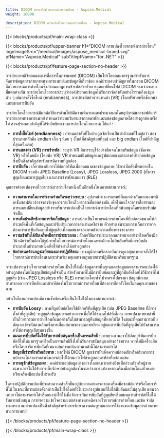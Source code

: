 ```yaml
---
title: DICOM การแปลงไวยากรณ์การถ่ายโอน - Aspose.Medical
weight: 16000

description: DICOM การแปลงไวยากรณ์การถ่ายโอน - Aspose.Medical
---
```


{{< blocks/products/pf/main-wrap-class >}}

{{< blocks/products/pf/upper-banner h1="DICOM การแปลงไวยากรณ์การถ่ายโอน" logoImageSrc="/medical/images/aspose_medical-brand.svg" pfName="Aspose.Medical" subTitlepfName="for .NET" >}}

{{< blocks/products/pf/feature-page-section-no-header >}}

<p>การถ่ายภาพดิจิตอลและการสื่อสารในการแพทย์ (DICOM) เป็นโปรโตคอลมาตรฐานสำหรับการจัดการข้อมูลการถ่ายภาพทางการแพทย์และข้อมูลที่เกี่ยวข้อง องค์ประกอบสำคัญภายในกรอบ DICOM คือไวยากรณ์การถ่ายโอนซึ่งกำหนดกฎการเข้ารหัสสำหรับการแลกเปลี่ยนไฟล์ DICOM ระหว่างระบบที่แตกต่างกัน การถ่ายโอนไวยากรณ์ระบุว่าองค์ประกอบข้อมูลได้รับการจัดลำดับอย่างไรรวมถึงแง่มุมต่าง ๆ เช่นการสั่งซื้อไบต์ (endianness), การเข้ารหัสค่าการแทนค่า (VR) (โดยปริยายหรือชัดเจน) และแผนการบีบอัด</p>

<p>การถ่ายโอนไวยากรณ์มีผลต่อวิธีการอ่านไฟล์ตีความตีความและประมวลผลโดยอุปกรณ์และซอฟต์แวร์การถ่ายภาพทางการแพทย์ กำหนดว่าระบบรับสามารถถอดรหัสและแสดงข้อมูลภาพได้อย่างถูกต้องหรือไม่ ส่วนประกอบสำคัญที่ได้รับอิทธิพลจากการถ่ายโอนไวยากรณ์ ได้แก่ :</p>

<ul>

<li><b> การสั่งซื้อไบต์ (endianness) </b>: กำหนดลำดับที่ไบต์จะถูกจัดเรียงเป็นค่าตัวเลขที่ใหญ่กว่า สองประเภทหลักคือ endian เล็ก ๆ น้อย ๆ (ไบต์ที่สำคัญน้อยที่สุด) และ big endian (ไบต์ที่สำคัญที่สุดครั้งแรก)</li>

<li><b> การแสดงค่า (VR) การเข้ารหัส </b>: ระบุว่า VR มีการระบุไว้อย่างชัดเจนในสตรีมข้อมูล (ชัดเจน VR) หรือโดยนัย (โดยนัย VR) VR กำหนดชนิดข้อมูลและรูปแบบของแต่ละองค์ประกอบข้อมูลซึ่งเป็นสิ่งสำคัญสำหรับการตีความที่ถูกต้อง</li>

<li><b> การบีบอัด </b>: เกี่ยวข้องกับการใช้อัลกอริทึมเพื่อลดขนาดของข้อมูลภาพ วิธีการบีบอัดที่พบบ่อยใน DICOM รวมถึง JPEG Baseline (Lossy), JPEG Lossless, JPEG 2000 (ทั้งการสูญเสียและการสูญเสีย) และการเข้ารหัสแบบยาว (RLE)</li>

</ul>

<p>คุณอาจต้องแปลงจากไวยากรณ์การถ่ายโอนหนึ่งเป็นอีกหนึ่งในหลายสถานการณ์:</p>

<ul>

<li><b> ความสามารถในการทำงานร่วมกันระหว่างระบบ </b>: อุปกรณ์ทางการแพทย์ที่แตกต่างกันและแอพพลิเคชั่นซอฟต์แวร์อาจรองรับชุดการถ่ายโอนไวยากรณ์ที่แตกต่างกัน เพื่อให้แน่ใจว่าการสื่อสารและการแลกเปลี่ยนข้อมูลอย่างราบรื่นการแปลงเป็นไวยากรณ์การถ่ายโอนที่สนับสนุนโดยระบบรับมักจำเป็น</li>

<li><b> การเพิ่มประสิทธิภาพการจัดเก็บข้อมูล </b>: การแปลงเป็นไวยากรณ์การถ่ายโอนที่บีบอัดลดขนาดไฟล์ประหยัดพื้นที่เก็บข้อมูลและปรับปรุงเวลาการส่งผ่านเครือข่าย ตัวอย่างเช่นระบบการเก็บถาวรอาจต้องการการบีบอัดแบบไม่สูญเสียเพื่อลดขนาดของภาพด้วยความเที่ยงตรงของภาพ</li>

<li><b> ความเข้ากันได้กับเครื่องมือการประมวลผล </b>: อัลกอริธึมการประมวลผลภาพบางอย่างหรือเครื่องมือวินิจฉัยจำเป็นต้องใช้รูปภาพในไวยากรณ์การถ่ายโอนเฉพาะมักจะไม่บีบอัดหรือมีการบีบอัดประเภทใดประเภทหนึ่งเพื่อให้ทำงานได้อย่างถูกต้อง</li>

<li><b> ข้อกำหนดด้านกฎระเบียบและการปฏิบัติตาม </b>: บางภูมิภาคหรือสถาบันการดูแลสุขภาพอาจสั่งให้ใช้ไวยากรณ์การถ่ายโอนเฉพาะสำหรับเหตุผลทางกฎหมายการปฏิบัติตามหรือมาตรฐาน</li>

</ul>

<p>การแปลงระหว่างไวยากรณ์การถ่ายโอนเป็นไปได้เมื่อข้อมูลภาพพื้นฐานและข้อมูลเมตาสามารถแปลงได้อย่างถูกต้องโดยไม่สูญเสียข้อมูลที่จำเป็น สำหรับภาพที่ไม่มีการบีบอัดและผู้ที่ถูกบีบอัดโดยใช้วิธีการที่ไม่สูญเสีย (เช่น JPEG Lossless หรือ RLE) การแปลงโดยทั่วไปจะตรงไปตรงมา ข้อมูลพิกเซลสามารถคลายการบีบอัดและเข้ารหัสลงในไวยากรณ์การถ่ายโอนที่ต้องการอีกครั้งโดยไม่ลดคุณภาพของภาพ</p>

<p>อย่างไรก็ตามการแปลงมีความซับซ้อนหรือเป็นไปไม่ได้ในบางสถานการณ์:</p>

<ul>
<li><b> การบีบอัด Lossy </b>: ภาพที่ถูกบีบอัดโดยใช้อัลกอริทึมที่สูญเสีย (เช่น JPEG Baseline ที่มีการตั้งค่าที่สูญเสีย) จะสูญเสียข้อมูลภาพอย่างถาวรเพื่อให้ได้ขนาดไฟล์ที่เล็กลง การแปลงภาพเหล่านี้เป็นไวยากรณ์การถ่ายโอนที่แตกต่างกันไม่สามารถกู้คืนข้อมูลที่หายไปได้ ในขณะที่คุณสามารถบีบอัดและเข้ารหัสภาพอีกครั้งการเสื่อมสภาพของคุณภาพยังคงอยู่และการบีบอัดที่สูญเสียไปยังสามารถทำให้การสูญเสียรุนแรงขึ้น</li>

<li><b> แผนการบีบอัดที่ไม่ได้รับการสนับสนุนหรือเป็นกรรมสิทธิ์ </b>: ภาพบางภาพอาจใช้อัลกอริทึมการบีบอัดที่ไม่ได้มาตรฐานหรือเป็นกรรมสิทธิ์ซึ่งไม่ได้รับการสนับสนุนอย่างกว้างขวาง หากไม่มีเครื่องมือหรือไลบรารีการบีบอัดที่เหมาะสมการแปลงภาพเหล่านี้ไม่สามารถทำได้</li>

<li><b> ข้อมูลที่เข้ารหัสหรือเสียหาย </b>: หากไฟล์ DICOM ถูกเข้ารหัสเพื่อความปลอดภัยหรือเสียหายการแปลงจะไม่สามารถดำเนินการต่อไปได้จนกว่าไฟล์จะถูกถอดรหัสหรือซ่อมแซม</li>

<li><b> การอนุรักษ์ข้อมูลเมตา </b>: องค์ประกอบข้อมูลบางอย่างโดยเฉพาะอย่างยิ่งแท็กส่วนตัวหรือผู้ขายเฉพาะอาจไม่ได้รับการเก็บรักษาอย่างถูกต้องในระหว่างการแปลงหากเครื่องมือถ่ายโอนเป้าหมายหรือเครื่องมือแปลงไม่รองรับ</li>

</ul>

<p>ในทางปฏิบัติการแปลงที่ประสบความสำเร็จขึ้นอยู่กับความสามารถของเครื่องมือซอฟต์แวร์หรือไลบรารีที่ใช้ ในขณะที่การแปลงดังกล่าวเป็นไปได้โดยทั่วไประหว่างรูปแบบที่ไม่ได้บีบอัดและไม่สูญเสีย แต่พวกเขาอาจไม่สามารถทำได้หรือแนะนำให้ใช้เมื่อจัดการกับการบีบอัดที่สูญเสียหรือแผนการเข้ารหัสที่ไม่ได้รับการสนับสนุน การทำความเข้าใจความแตกต่างทางเทคนิคของไวยากรณ์การถ่ายโอนและข้อ จำกัด ของกระบวนการแปลงเป็นสิ่งสำคัญสำหรับการรักษาความสมบูรณ์และการใช้งานของข้อมูลการถ่ายภาพทางการแพทย์</p>

{{< /blocks/products/pf/feature-page-section-no-header >}}

{{< /blocks/products/pf/main-wrap-class >}}